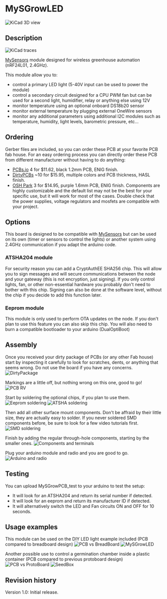 MySGrowLED
==========

![KiCad 3D view](https://raw.githubusercontent.com/emc2cube/MySGrowLED/master/img/MySGrowLED_3D.png)


Description
-----------

![KiCad traces](https://raw.githubusercontent.com/emc2cube/MySGrowLED/master/img/MySGrowLED_traces.jpg)

[MySensors](http://www.mysensors.org) module designed for wireless greenhouse automation (nRF24L01, 2.4GHz).

This module allow you to:
- control a primary LED light (5-40V input can be used to power the module)
- control a secondary circuit designed for a CPU PWM fan but can be used for a second light, humidifier, relay or anything else using 12V
- monitor temperature using an optional onboard DS18b20 sensor
- monitor external temperature by plugging external OneWire sensors
- monitor any additional parameters using additional I2C modules such as temperature, humidity, light levels, barometric pressure, etc...


Ordering
--------

Gerber files are included, so you can order these PCB at your favorite PCB fab house.
For an easy ordering process you can directly order these PCB from different manufacturer without having to do anything:
- [PCBs.io](https://PCBs.io/share/4oldQ) 4 for $11.62, black 1.2mm PCB, ENIG finish.
- [DirtyPCBs](http://dirtypcbs.com/store/designer/details/10880/873/mysgrowled) ~10 for $15.95, multiple colors and PCB thickness, HASL finish.
- [OSH Park](https://oshpark.com/shared_projects/yTV72xyU) 3 for $14.95, purple 1.6mm PCB, ENIG finish.
Components are highly customizable and the default list may not be the best for your specific use, but it will work for most of the cases. Double check that the power supplies, voltage regulators and mosfets are compatible with your project.


Options
-------

This board is designed to be compatible with [MySensors](http://www.mysensors.org) but can be used on its own (timer or sensors to control the lights) or another system using 2.4GHz communication if you adapt the arduino code.

### ATSHA204 module
For security reason you can add a CryptAuthEE SHA256 chip. This will allow you to sign messages and will secure communications between the node and your gateway (this is not encryption, just signing).
If you only control lights, fan, or other non-essential hardware you probably don't need to bother with this chip.
Signing can also be done at the software level, without the chip if you decide to add this function later.

### Eeprom module
This module is only used to perform OTA updates on the node. If you don't plan to use this feature you can also skip this chip.
You will also need to burn a compatible bootloader to your arduino (DualOptiBoot)


Assembly
--------

Once you received your dirty package of PCBs (or any other Fab house) start by inspecting it carefully to look for scratches, dents, or anything that seems wrong. Do not use the board if you have any concerns.
![DirtyPackage](https://raw.githubusercontent.com/emc2cube/MySGrowLED/master/img/PCB1.jpg)

Markings are a little off, but nothing wrong on this one, good to go!
![PCB RV](https://raw.githubusercontent.com/emc2cube/MySGrowLED/master/img/PCB2.jpg)

Start by soldering the optional chips, if you plan to use them.
![Eeprom soldering](https://raw.githubusercontent.com/emc2cube/MySGrowLED/master/img/PCB3.jpg)
![ATSHA soldering](https://raw.githubusercontent.com/emc2cube/MySGrowLED/master/img/PCB4.jpg)

Then add all other surface mount components. Don't be affraid by their little size, they are actually easy to solder. If you never soldered SMD components before, be sure to look for a few video tutorials first.
![SMD soldering](https://raw.githubusercontent.com/emc2cube/MySGrowLED/master/img/PCB5.jpg)

Finish by adding the regular through-hole components, starting by the smaller ones.
![Components and terminals](https://raw.githubusercontent.com/emc2cube/MySGrowLED/master/img/PCB6.jpg)

Plug your arduino module and radio and you are good to go.
![Arduino and radio](https://raw.githubusercontent.com/emc2cube/MySGrowLED/master/img/PCB7.jpg)


Testing
-------

You can upload MySGrowPCB_test to your arduino to test the setup:
- It will look for an ATSHA204 and return its serial number if detected.
- It will look for an eeprom and return its manufacturer ID if detected.
- It will alternatively switch the LED and Fan circuits ON and OFF for 10 seconds.


Usage examples
--------------

This module can be used on the DIY LED light example included (PCB compared to breadboard design)
![PCB vs BreadBoard](https://raw.githubusercontent.com/emc2cube/MySGrowLED/master/img/PCB8.jpg)
![MySGrowLED](https://raw.githubusercontent.com/emc2cube/MySGrowLED/master/img/PCB9.jpg)

Another possible use to control a germination chamber inside a plastic container (PCB compared to previous protoboard design) 
![PCB vs ProtoBoard](https://raw.githubusercontent.com/emc2cube/MySGrowLED/master/img/PCB10.jpg)
![SeedBox](https://raw.githubusercontent.com/emc2cube/MySGrowLED/master/img/PCB11.jpg)


Revision history
----------------

Version 1.0: Initial release.